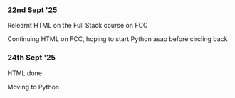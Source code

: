 ### 22nd Sept '25

Relearnt HTML on the Full Stack course on FCC

Continuing HTML on FCC, hoping to start Python asap before circling back

### 24th Sept '25

HTML done

Moving to Python
